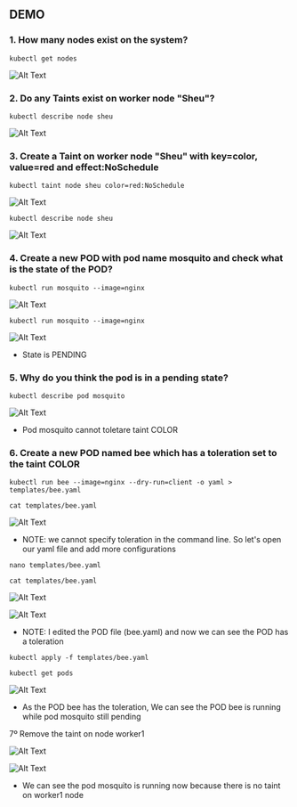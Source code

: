 ## DEMO

### 1. How many nodes exist on the system?
```
kubectl get nodes
```
![Alt Text](/00-images/Scheduling/taint.PNG)

### 2. Do any Taints exist on worker node "Sheu"?
```
kubectl describe node sheu
```
![Alt Text](/00-images/Scheduling/taint1.PNG)

### 3. Create a Taint on worker node  "Sheu" with key=color, value=red and effect:NoSchedule
```
kubectl taint node sheu color=red:NoSchedule
```
![Alt Text](/00-images/Scheduling/taint2.PNG)

```
kubectl describe node sheu
```
![Alt Text](/00-images/Scheduling/taint3.PNG)

### 4. Create a new POD with pod name mosquito and check what is the state of the POD?
```
kubectl run mosquito --image=nginx
```
![Alt Text](/00-images/Scheduling/taint12.PNG)

```
kubectl run mosquito --image=nginx
```
![Alt Text](/00-images/Scheduling/taint4.PNG)
- State is PENDING

### 5. Why do you think the pod is in a pending state?
```
kubectl describe pod mosquito
```
![Alt Text](/00-images/Scheduling/taint5.PNG)
- Pod mosquito cannot toletare taint COLOR

### 6. Create a new POD named bee which has a toleration set to the taint COLOR
```
kubectl run bee --image=nginx --dry-run=client -o yaml > templates/bee.yaml

cat templates/bee.yaml
```
![Alt Text](/00-images/Scheduling/taint6.PNG)
- NOTE: we cannot specify toleration in the command line. So let's open our yaml file and add more configurations

```
nano templates/bee.yaml

cat templates/bee.yaml
```
![Alt Text](/00-images/Scheduling/taint7.PNG)

![Alt Text](/00-images/Scheduling/taint8.PNG)
- NOTE: I edited the POD file (bee.yaml) and now we can see the POD has a toleration

```
kubectl apply -f templates/bee.yaml

kubectl get pods
```
![Alt Text](/00-images/Scheduling/taint9.PNG)
- As the POD bee has the toleration, We can see the POD bee is running while pod mosquito still pending

7º Remove the taint on node worker1

![Alt Text](/00-images/Scheduling/taint10.PNG)

![Alt Text](/00-images/Scheduling/taint11.PNG)
- We can see the pod mosquito is running now because there is no taint on worker1 node